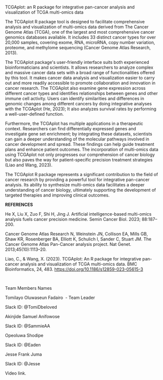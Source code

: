 TCGAplot: an R package for integrative pan-cancer analysis and visualization of TCGA multi-omics data

The TCGAplot R package tool is designed to facilitate comprehensive analysis and visualization of multi-omics data derived from The Cancer Genome Atlas (TCGA), one of the largest and most comprehensive cancer genomics databases available. It includes 33 distinct cancer types for over 20,000 samples, covering exome, RNA, microRNA, copy number variation, proteome, and methylome sequencing (Cancer Genome Atlas Research, 2013).

The TCGAplot package's user-friendly interface suits both experienced bioinformaticians and scientists. It allows researchers to analyze complex and massive cancer data sets with a broad range of functionalities offered by this tool. It makes cancer data analysis and visualization easier to carry out and more readily accessible to promote collaboration and innovation in cancer research. The TCGAplot also examine gene expression across different cancer types and identifies relationships between genes and other immune cell activity. Users can identify similarities and differences in genomic changes among different cancers by doing integrative analyses with the TCGAplot (He, 2023); It also analyzes survival rates by performing a well-user-defined function.

Furthermore, the TCGAplot has multiple applications in a therapeutic context. Researchers can find differentially expressed genes and investigate gene set enrichment; by integrating these datasets, scientists can gain a deeper understanding of the molecular pathways involved in cancer development and spread. These findings can help guide treatment plans and enhance patient outcomes. The incorporation of multi-omics data using TCGAplot not only progresses our comprehension of cancer biology but also paves the way for patient-specific precision treatment strategies (Liao and Wang, 2023).

The TCGAplot R package represents a significant contribution to the field of cancer research by providing a powerful tool for integrative pan-cancer analysis. Its ability to synthesize multi-omics data facilitates a deeper understanding of cancer biology, ultimately supporting the development of targeted therapies and improving clinical outcomes.

**REFERENCES**

He X, Liu X, Zuo F, Shi H, Jing J. Artificial intelligence-based multi-omics analysis fuels cancer precision medicine. Semin Cancer Biol. 2023; 88:187–200.

Cancer Genome Atlas Research N, Weinstein JN, Collison EA, Mills GB, Shaw KR, Rosenberger BA, Elliott K, Schulich I, Sander C, Stuart JM. The Cancer Genome Atlas Pan-Cancer analysis project. Nat Genet. 2013;45(10):1113–20.

Liao, C., & Wang, X. (2023). TCGAplot: An R package for integrative pan-cancer analysis and visualization of TCGA multi-omics data. BMC Bioinformatics, 24, 483. <https://doi.org/10.1186/s12859-023-05615-3>

 

Team Members Names

Tomilayo Oluwaseun Fadairo  - Team Leader

Slack ID: @TomiDbeloved

Akinjide Samuel Anifowose

Slack ID: @SammieAA

Opeoluwa Shodipe

Slack ID: @Eaden

Jesse Frank Juma

Slack ID: @Jesse

Video link.
